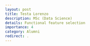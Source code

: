```yaml
---
layout: post
title: Testa Lorenzo
description: MSc (Data Science)
details: Functional feature selection
importance: 4
category: Alumni
redirect: .
---
```

